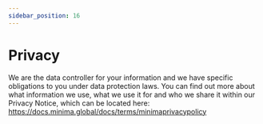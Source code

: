 ```yaml
---
sidebar_position: 16
---
```


# Privacy

We are the data controller for your information and we have specific obligations to you under data protection laws. You can find out more about what information we use, what we use it for and who we share it within our Privacy Notice, which can be located here: https://docs.minima.global/docs/terms/minimaprivacypolicy

